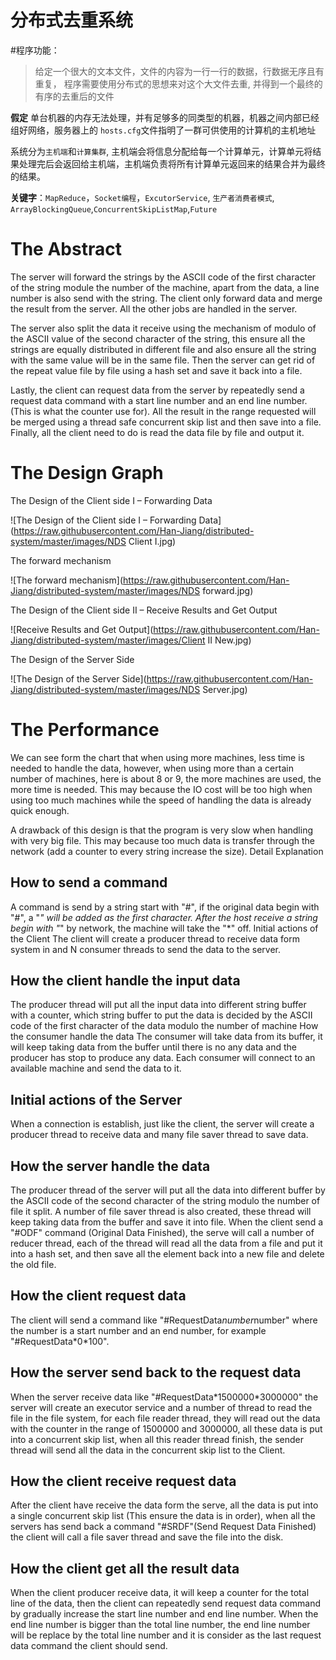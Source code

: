 分布式去重系统
====

#程序功能：
> 给定一个很大的文本文件，文件的内容为一行一行的数据，行数据无序且有重复，
> 程序需要使用分布式的思想来对这个大文件去重, 并得到一个最终的有序的去重后的文件

**假定** 单台机器的内存无法处理，并有足够多的同类型的机器，机器之间内部已经组好网络，服务器上的 `hosts.cfg`文件指明了一群可供使用的计算机的主机地址

系统分为`主机端`和`计算集群`, 主机端会将信息分配给每一个计算单元，计算单元将结果处理完后会返回给主机端，主机端负责将所有计算单元返回来的结果合并为最终的结果。

**关键字**：`MapReduce`，`Socket编程`，`ExcutorService`, `生产者消费者模式`, `ArrayBlockingQueue`,`ConcurrentSkipListMap`,`Future`



# The Abstract
The server will forward the strings by the ASCII code of the first character of the string module the number of the machine, apart from the data, a line number is also send with the string. The client only forward data and merge the result from the server. All the other jobs are handled in the server.

The server also split the data it receive using the mechanism of modulo of the ASCII value of the second character of the string, this ensure all the strings are equally distributed in different file and also ensure all the string with the same value will be in the same file. Then the server can get rid of the repeat value file by file using a hash set and save it back into a file.

Lastly, the client can request data from the server by repeatedly send a request data command with a start line number and an end line number. (This is what the counter use for). All the result in the range requested will be merged using a thread safe concurrent skip list and then save into a file. Finally, all the client need to do is read the data file by file and output it.

# The Design Graph 
The Design of the Client side I – Forwarding Data

![The Design of the Client side I – Forwarding Data](https://raw.githubusercontent.com/Han-Jiang/distributed-system/master/images/NDS Client I.jpg)   

The forward mechanism

![The forward mechanism](https://raw.githubusercontent.com/Han-Jiang/distributed-system/master/images/NDS forward.jpg)   

The Design of the Client side II – Receive Results and Get Output

![Receive Results and Get Output](https://raw.githubusercontent.com/Han-Jiang/distributed-system/master/images/Client II New.jpg)   


The Design of the Server Side

![The Design of the Server Side](https://raw.githubusercontent.com/Han-Jiang/distributed-system/master/images/NDS Server.jpg)   


# The Performance



We can see form the chart that when using more machines, less time is needed to handle the data, however, when using more than a certain number of machines, here is about 8 or 9, the more machines are used, the more time is needed. This may because the IO cost will be too high when using too much machines while the speed of handling the data is already quick enough.

A drawback of this design is that the program is very slow when handling with very big file. This may because too much data is transfer through the network (add a counter to every string increase the size).
Detail Explanation

## How to send a command
A command is send by a string start with "#", if the original data begin with "#", a "*" will be added as the first character. After the host receive a string begin with "*" by network, the machine will take the "*" off.
Initial actions of the Client
The client will create a producer thread to receive data form system in and N consumer threads to send the data to the server.

## How the client handle the input data
The producer thread will put all the input data into different string buffer with a counter, which string buffer to put the data is decided by the ASCII code of the first character of the data modulo the number of machine
How the consumer handle the data
The consumer will take data from its buffer, it will keep taking data from the buffer until there is no any data and the producer has stop to produce any data. Each consumer will connect to an available machine and send the data to it.

## Initial actions of the Server
When a connection is establish, just like the client, the server will create a producer thread to receive data and many file saver thread to save data. 

## How the server handle the data
The producer thread of the server will put all the data into different buffer by the ASCII code of the second character of the string modulo the number of file it split. A number of file saver thread is also created, these thread will keep taking data from the buffer and save it into file. When the client send a "#ODF" command (Original Data Finished), the serve will call a number of reducer thread, each of the thread will read all the data from a file and put it into a hash set, and then save all the element back into a new file and delete the old file. 

## How the client request data
The client will send a command like "#RequestData*number*number" where the number is a start number and an end number, for example "#RequestData\*0\*100". 

## How the server send back to the request data
When the server receive data like "#RequestData\*1500000\*3000000" the server will create an executor service and a number of thread to read the file in the file system, for each file reader thread, they will read out the data with the counter in the range of 1500000 and 3000000, all these data is put into a concurrent skip list, when all this reader thread finish, the sender thread will send all the data in the concurrent skip list to the Client.

## How the client receive request data
After the client have receive the data form the serve, all the data is put into a single concurrent skip list (This ensure the data is in order), when all the servers has send back a command "#SRDF"(Send Request Data Finished) the client will call a file saver thread and save the file into the disk.

## How the client get all the result data
When the client producer receive data, it will keep a counter for the total line of the data, then the client can repeatedly send request data command by gradually increase the start line number and end line number. When the end line number is bigger than the total line number, the end line number will be replace by the total line number and it is consider as the last request data command the client should send.
